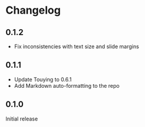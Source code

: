 # Changelog

## 0.1.2

- Fix inconsistencies with text size and slide margins

## 0.1.1

- Update Touying to 0.6.1
- Add Markdown auto-formatting to the repo

## 0.1.0

Initial release
